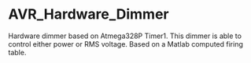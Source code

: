 # AVR_Hardware_Dimmer
Hardware dimmer based on Atmega328P Timer1. This dimmer is able to control either power or RMS voltage. Based on a Matlab computed firing table.
